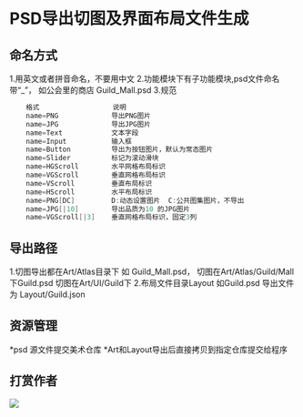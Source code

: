 PSD导出切图及界面布局文件生成
================

命名方式
---------------

1.用英文或者拼音命名，不要用中文
2.功能模块下有子功能模块,psd文件命名带“_”，
	如公会里的商店  Guild_Mall.psd
3.规范
```go
    格式	                说明
    name=PNG	         导出PNG图片
    name=JPG	         导出JPG图片
    name=Text	         文本字段
    name=Input           输入框
    name=Button	         导出为按钮图片，默认为常态图片
    name=Slider	         标记为滚动滑块
    name=HGScroll	     水平网格布局标识
    name=VGScroll	     垂直网格布局标识
    name=VScroll	     垂直布局标识
    name=HScroll	     水平布局标识
    name=PNG[DC]	     D:动态设置图片  C:公共图集图片，不导出
    name=JPG[|10]	     导出品质为10 的JPG图片
    name=VGScroll[|3]  	 垂直网格布局标识，固定3列
```
   
导出路径
---------------

1.切图导出都在Art/Atlas目录下
	如 Guild_Mall.psd， 切图在Art/Atlas/Guild/Mall下Guild.psd 切图在Art/UI/Guild下
2.布局文件目录Layout
	如Guild.psd 导出文件为 Layout/Guild.json
	
资源管理
---------------

*psd 源文件提交美术仓库
*Art和Layout导出后直接拷贝到指定仓库提交给程序

## 打赏作者

![](https://inews.gtimg.com/newsapp_bt/0/12589853810/641)